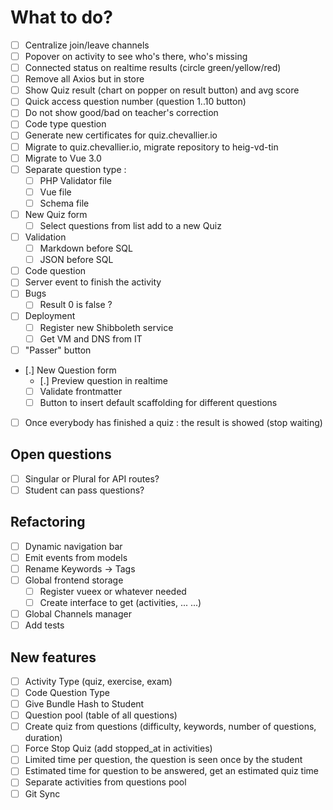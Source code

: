 # What to do?

- [ ] Centralize join/leave channels
- [ ] Popover on activity to see who's there, who's missing
- [ ] Connected status on realtime results (circle green/yellow/red)
- [ ] Remove all Axios but in store
- [ ] Show Quiz result (chart on popper on result button) and avg score
- [ ] Quick access question number (question 1..10 button)
- [ ] Do not show good/bad on teacher's correction
- [ ] Code type question
- [ ] Generate new certificates for quiz.chevallier.io
- [ ] Migrate to quiz.chevallier.io, migrate repository to heig-vd-tin
- [ ] Migrate to Vue 3.0
- [ ] Separate question type :
  - [ ] PHP Validator file
  - [ ] Vue file
  - [ ] Schema file
- [ ] New Quiz form
  - [ ] Select questions from list add to a new Quiz
- [ ] Validation 
  - [ ] Markdown before SQL
  - [ ] JSON before SQL
- [ ] Code question
- [ ] Server event to finish the activity
- [ ] Bugs
  - [ ] Result 0 is false ?
- [ ] Deployment
  - [ ] Register new Shibboleth service
  - [ ] Get VM and DNS from IT
- [ ] "Passer" button
- [.] New Question form
  - [.] Preview question in realtime
  - [ ] Validate frontmatter
  - [ ] Button to insert default scaffolding for different questions
- [ ] Once everybody has finished a quiz : the result is showed (stop waiting)
  
## Open questions

- [ ] Singular or Plural for API routes?
- [ ] Student can pass questions?

## Refactoring

- [ ] Dynamic navigation bar
- [ ] Emit events from models
- [ ] Rename Keywords -> Tags
- [ ] Global frontend storage 
  - [ ] Register vueex or whatever needed
  - [ ] Create interface to get (activities, ... ...)
- [ ] Global Channels manager
- [ ] Add tests
  
## New features

- [ ] Activity Type (quiz, exercise, exam)
- [ ] Code Question Type
- [ ] Give Bundle Hash to Student
- [ ] Question pool (table of all questions)
- [ ] Create quiz from questions (difficulty, keywords, number of questions, duration)
- [ ] Force Stop Quiz (add stopped_at in activities)
- [ ] Limited time per question, the question is seen once by the student
- [ ] Estimated time for question to be answered, get an estimated quiz time
- [ ] Separate activities from questions pool
- [ ] Git Sync
